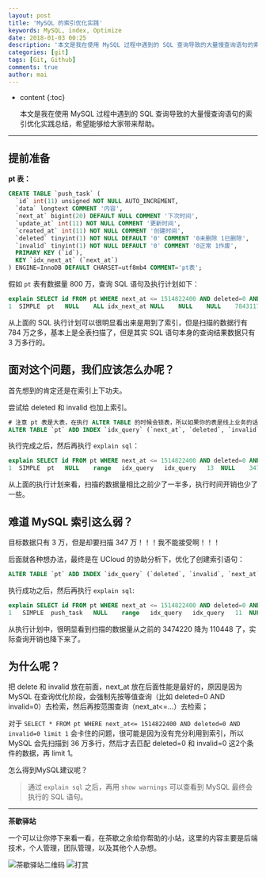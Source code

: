 ```yaml
---
layout: post
title: 'MySQL 的索引优化实践'
keywords: MySQL, index, Optimize
date: 2018-01-03 00:25
description: '本文是我在使用 MySQL 过程中遇到的 SQL 查询导致的大量慢查询语句的索引优化实践总结。'
categories: [git]
tags: [Git, Github]
comments: true
author: mai
---
```


* content
{:toc}

    本文是我在使用 MySQL 过程中遇到的 SQL 查询导致的大量慢查询语句的索引优化实践总结，希望能够给大家带来帮助。

----

## 提前准备 ##

**pt 表：**

```sql
CREATE TABLE `push_task` (
  `id` int(11) unsigned NOT NULL AUTO_INCREMENT,
  `data` longtext COMMENT '内容',
  `next_at` bigint(20) DEFAULT NULL COMMENT '下次时间',
  `update_at` int(11) NOT NULL COMMENT '更新时间',
  `created_at` int(11) NOT NULL COMMENT '创建时间',
  `deleted` tinyint(1) NOT NULL DEFAULT '0' COMMENT '0未删除 1已删除',
  `invalid` tinyint(1) NOT NULL DEFAULT '0' COMMENT '0正常 1作废',
  PRIMARY KEY (`id`),
  KEY `idx_next_at` (`next_at`)
) ENGINE=InnoDB DEFAULT CHARSET=utf8mb4 COMMENT='pt表';
```

假如 `pt` 表有数据量 800 万，查询 SQL 语句及执行计划如下：

```sql
explain SELECT id FROM pt WHERE next_at <= 1514822400 AND deleted=0 AND invalid=0
1  SIMPLE  pt   NULL    ALL idx_next_at NULL    NULL    NULL    7843117 0.00    Using where
```

从上面的 SQL 执行计划可以很明显看出来是用到了索引，但是扫描的数据行有 784 万之多，基本上是全表扫描了，但是其实 SQL 语句本身的查询结果数据只有 3 万多行的。

<!--more-->

## 面对这个问题，我们应该怎么办呢？ ##

首先想到的肯定还是在索引上下功夫。

尝试给 deleted 和 invalid 也加上索引。

```sql
# 注意 pt 表是大表，在执行 ALTER TABLE 的时候会锁表，所以如果你的表是线上业务的话，请选择在业务低峰期执行，避免对线上业务造成大面积影响；
ALTER TABLE `pt` ADD INDEX `idx_query` (`next_at`, `deleted`, `invalid`);
```

执行完成之后，然后再执行 `explain sql`：

```sql
explain SELECT id FROM pt WHERE next_at <= 1514822400 AND deleted=0 AND invalid=0
1  SIMPLE  pt   NULL    range   idx_query   idx_query   13  NULL    3474220 0.01    Using where; Using index
```

从上面的执行计划来看，扫描的数据量相比之前少了一半多，执行时间开销也少了一些。

## 难道 MySQL 索引这么弱？ ##

目标数据只有 3 万，但是却要扫描 347 万！！！我不能接受啊！！！

后面就各种想办法，最终是在 UCloud 的协助分析下，优化了创建索引语句：

```sql
ALTER TABLE `pt` ADD INDEX `idx_query` (`deleted`, `invalid`, `next_at`);
```

执行成功之后，然后再执行 `explain sql`:

```sql
explain SELECT id FROM pt WHERE next_at <= 1514822400 AND deleted=0 AND invalid=0;
1   SIMPLE  push_task   NULL    range   idx_query   idx_query   11  NULL    110448  100.00  Using where; Using index
```

从执行计划中，很明显看到扫描的数据量从之前的 3474220 降为 110448 了，实际查询开销也降下来了。

## 为什么呢？ ##

把 delete 和 invalid 放在前面，next_at 放在后面性能是最好的，原因是因为 MySQL 在查询优化阶段，会强制先按等值查询（比如 deleted=0 AND invalid=0）去检索，然后再按范围查询（next_at<=...）去检索；

对于 `SELECT * FROM pt WHERE next_at<= 1514822400 AND deleted=0 AND invalid=0 limit 1` 会卡住的问题，很可能是因为没有充分利用到索引，所以 MySQL 会先扫描到 36 万多行，然后才去匹配 deleted=0 和 invalid=0 这2个条件的数据，再 limit 1。

怎么得到MySQL建议呢？

>通过 `explain sql` 之后，再用 `show warnings` 可以查看到 MySQL 最终会执行的 SQL 语句。

----

**茶歇驿站**

一个可以让你停下来看一看，在茶歇之余给你帮助的小站，这里的内容主要是后端技术，个人管理，团队管理，以及其他个人杂想。

![茶歇驿站二维码](http://oqos7hrvp.bkt.clouddn.com/blog/tech_tea.jpg)
![打赏](http://oqos7hrvp.bkt.clouddn.com/blog/money.jpg)
